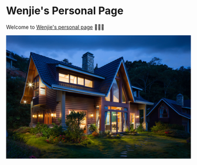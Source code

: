 # Wenjie's Personal Page

Welcome to [Wenjie's personal page](https://wenjietu.github.io/ ) 🥳🥳🥳

![image](./images/house.jpg)

